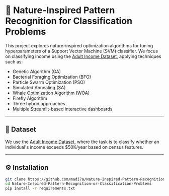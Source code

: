 # 🧬 Nature-Inspired Pattern Recognition for Classification Problems

This project explores nature-inspired optimization algorithms for tuning hyperparameters of a Support Vector Machine (SVM) classifier. We focus on classifying income using the [Adult Income Dataset](https://www.kaggle.com/datasets/wenruliu/adult-income-dataset), applying techniques such as:

- Genetic Algorithm (GA)
- Bacterial Foraging Optimization (BFO)
- Particle Swarm Optimization (PSO)
- Simulated Annealing (SA)
- Whale Optimization Algorithm (WOA)
- Firefly Algorithm
- Three hybrid approaches
- Multiple Streamlit-based interactive dashboards


---

## 🧪 Dataset

We use the [Adult Income Dataset](https://www.kaggle.com/datasets/wenruliu/adult-income-dataset), where the task is to classify whether an individual's income exceeds \$50K/year based on census features.

---

## ⚙️ Installation

```bash
git clone https://github.com/madi7a/Nature-Inspired-Pattern-Recognition-or-Classification-Problems.git
cd Nature-Inspired-Pattern-Recognition-or-Classification-Problems
pip install -r requirements.txt
